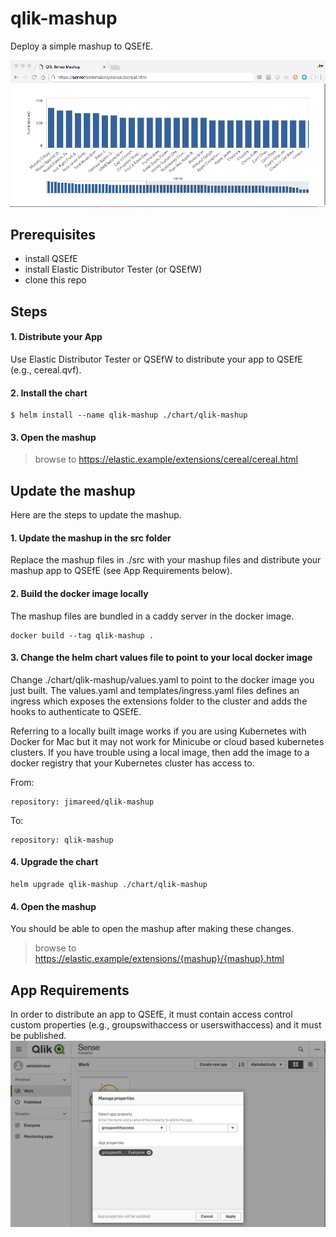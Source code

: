 # qlik-mashup
Deploy a simple mashup to QSEfE.  

![Simple Mashup](./doc/mashup.png)


## Prerequisites
- install QSEfE
- install Elastic Distributor Tester (or QSEfW)
- clone this repo

## Steps

#### 1. Distribute your App
Use Elastic Distributor Tester or QSEfW to distribute your app to QSEfE (e.g., cereal.qvf).

#### 2. Install the chart
```
$ helm install --name qlik-mashup ./chart/qlik-mashup
```
#### 3. Open the mashup
> browse to https://elastic.example/extensions/cereal/cereal.html


## Update the mashup
Here are the steps to update the mashup.

#### 1. Update the mashup in the src folder
Replace the mashup files in ./src with your mashup files and distribute your mashup app to QSEfE (see App Requirements below).

#### 2. Build the docker image locally
The mashup files are bundled in a caddy server in the docker image.  
```
docker build --tag qlik-mashup .
```

#### 3. Change the helm chart values file to point to your local docker image
Change ./chart/qlik-mashup/values.yaml to point to the docker image you just built.  The values.yaml and templates/ingress.yaml files defines an ingress which exposes the extensions folder to the cluster and adds the hooks to authenticate to QSEfE.

Referring to a locally built image works if you are using Kubernetes with Docker for Mac but it may not work for Minicube or cloud based kubernetes clusters.  If you have trouble using a local image, then add the image to a docker registry that your Kubernetes cluster has access to.

From:
```
repository: jimareed/qlik-mashup
```

To:
```
repository: qlik-mashup
```

#### 4. Upgrade the chart
```
helm upgrade qlik-mashup ./chart/qlik-mashup
```
#### 4. Open the mashup

You should be able to open the mashup after making these changes.
> browse to https://elastic.example/extensions/{mashup}/{mashup}.html

## App Requirements
In order to distribute an app to QSEfE, it must contain access control custom properties (e.g., groupswithaccess or userswithaccess) and it must be published.
![Custom Properties](./doc/custom-properties.png)
